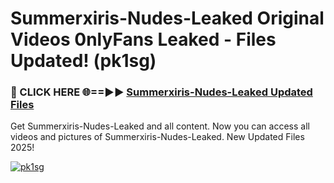 # Summerxiris-Nudes-Leaked Original Videos 0nlyFans Leaked - Files Updated! (pk1sg)

<h3>🔴 CLICK HERE 🌐==►► <a href="https://tinyurl.com/52m3yx9h" rel="nofollow">Summerxiris-Nudes-Leaked Updated Files</a></h3>

Get Summerxiris-Nudes-Leaked and all content. Now you can access all videos and pictures of Summerxiris-Nudes-Leaked. New Updated Files 2025!

[![pk1sg](https://i.imgur.com/TnHtlc8.gif)](https://tinyurl.com/52m3yx9h)
